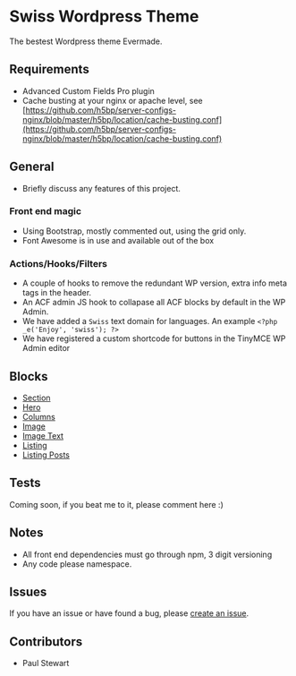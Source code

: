 # Swiss Wordpress Theme

The bestest Wordpress theme Evermade.

## Requirements

* Advanced Custom Fields Pro plugin
* Cache busting at your nginx or apache level, see [https://github.com/h5bp/server-configs-nginx/blob/master/h5bp/location/cache-busting.conf](https://github.com/h5bp/server-configs-nginx/blob/master/h5bp/location/cache-busting.conf)


## General

* Briefly discuss any features of this project.

### Front end magic

* Using Bootstrap, mostly commented out, using the grid only.
* Font Awesome is in use and available out of the box

### Actions/Hooks/Filters

* A couple of hooks to remove the redundant WP version, extra info meta tags in the header.
* An ACF admin JS hook to collapase all ACF blocks by default in the WP Admin.
* We have added a `Swiss` text domain for languages. An example `<?php _e('Enjoy', 'swiss'); ?>`
* We have registered a custom shortcode for buttons in the TinyMCE WP Admin editor

## Blocks

* [Section](lib/blocks/page/section/README.md)
* [Hero](lib/blocks/page/hero/README.md)
* [Columns](lib/blocks/page/columns/README.md)
* [Image](lib/blocks/page/image/README.md)
* [Image Text](lib/blocks/page/image_text/README.md)
* [Listing](lib/blocks/page/listing/README.md)
* [Listing Posts](lib/blocks/page/listing_posts/README.md)

## Tests

Coming soon, if you beat me to it, please comment here :)

## Notes

* All front end dependencies must go through npm, 3 digit versioning
* Any code please namespace.

## Issues

If you have an issue or have found a bug, please [create an issue](https://bitbucket.org/evermade/swiss/issues/new).

## Contributors

* Paul Stewart
